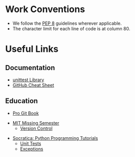 # Work Conventions
* We follow the [PEP 8](https://www.python.org/dev/peps/pep-0008/) guidelines wherever applicable.
* The character limit for each line of code is at column 80.

# Useful Links
## Documentation
* [unittest Library](https://docs.python.org/3/library/unittest.html)
* [GitHub Cheat Sheet](https://training.github.com/downloads/github-git-cheat-sheet.pdf)

## Education
* [Pro Git Book](https://git-scm.com/book/en/v2)
- [MIT Missing Semester](https://missing.csail.mit.edu/)
  * [Version Control](https://missing.csail.mit.edu/2020/version-control/)
* [Socratica: Python Programming Tutorials](https://www.youtube.com/watch?v=bY6m6_IIN94&list=PLi01XoE8jYohWFPpC17Z-wWhPOSuh8Er-)
  * [Unit Tests](https://www.youtube.com/watch?v=1Lfv5tUGsn8)
  * [Exceptions](https://www.youtube.com/watch?v=nlCKrKGHSSk)